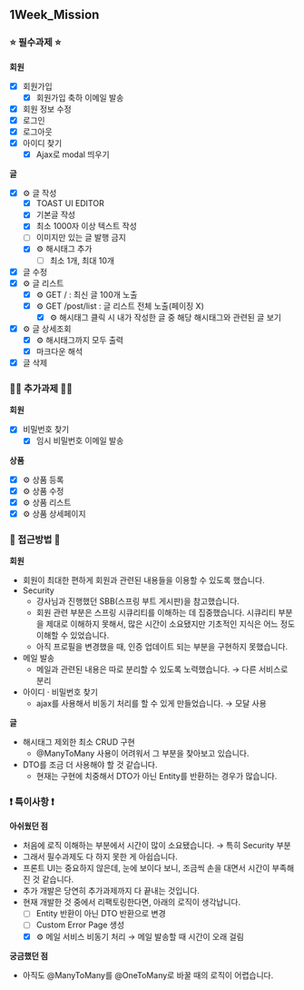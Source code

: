 ## 1Week_Mission
### ⭐️ 필수과제 ⭐️
<strong>회원</strong>
- [X] 회원가입
  - [X] 회원가입 축하 이메일 발송
- [X] 회원 정보 수정
- [X] 로그인
- [X] 로그아웃
- [X] 아이디 찾기
  - [X] Ajax로 modal 띄우기

<strong>글</strong>
- [X] ⚙️ 글 작성
  - [X] TOAST UI EDITOR
  - [X] 기본글 작성
  - [X] 최소 1000자 이상 텍스트 작성
  - [ ] 이미지만 있는 글 발행 금지
  - [X] ⚙️ 해시태그 추가
    - [ ] 최소 1개, 최대 10개
- [X] 글 수정
- [X] ⚙️ 글 리스트
  - [X] ⚙️ GET / : 최신 글 100개 노출
  - [X] ⚙️ GET /post/list : 글 리스트 전체 노출(페이징 X)
    - [X] ⚙️ 해시태그 클릭 시 내가 작성한 글 중 해당 해시태그와 관련된 글 보기
- [X] ⚙️ 글 상세조회
  - [X] ⚙️ 해시태그까지 모두 출력
  - [X] 마크다운 해석
- [X] 글 삭제

### 👍🏻 추가과제 👍🏻
<strong>회원</strong>
- [X] 비밀번호 찾기
  - [X] 임시 비밀번호 이메일 발송

<strong>상품</strong>
- [X] ⚙️ 상품 등록
- [X] ⚙️ 상품 수정
- [X] ⚙️ 상품 리스트
- [x] ⚙️ 상품 상세페이지

### 🙈 접근방법 🙈
<strong>회원</strong>
- 회원이 최대한 편하게 회원과 관련된 내용들을 이용할 수 있도록 했습니다.
- Security
  - 강사님과 진행했던 SBB(스프링 부트 게시판)을 참고했습니다.
  - 회원 관련 부분은 스프링 시큐리티를 이해하는 데 집중했습니다. 시큐리티 부분을 제대로 이해하지 못해서, 많은 시간이 소요됐지만 기초적인 지식은 어느 정도 이해할 수 있었습니다.
  - 아직 프로필을 변경했을 때, 인증 업데이트 되는 부분을 구현하지 못했습니다.
- 메일 발송
  - 메일과 관련된 내용은 따로 분리할 수 있도록 노력했습니다. → 다른 서비스로 분리
- 아이디 · 비밀번호 찾기
  - ajax를 사용해서 비동기 처리를 할 수 있게 만들었습니다. → 모달 사용

<strong>글</strong>
- 해시태그 제외한 최소 CRUD 구현
  - @ManyToMany 사용이 어려워서 그 부분을 찾아보고 있습니다.
- DTO를 조금 더 사용해야 할 것 같습니다.
  - 현재는 구현에 치중해서 DTO가 아닌 Entity를 반환하는 경우가 많습니다.

### ❗️ 특이사항 ❗️
<strong>아쉬웠던 점</strong>
- 처음에 로직 이해하는 부분에서 시간이 많이 소요됐습니다. → 특히 Security 부분
- 그래서 필수과제도 다 하지 못한 게 아쉽습니다.
- 프론트 UI는 중요하지 않은데, 눈에 보이다 보니, 조금씩 손을 대면서 시간이 부족해진 것 같습니다.
- 추가 개발은 당연히 추가과제까지 다 끝내는 것입니다.
- 현재 개발한 것 중에서 리팩토링한다면, 아래의 로직이 생각납니다.
  - [ ] Entity 반환이 아닌 DTO 반환으로 변경
  - [ ] Custom Error Page 생성
  - [X] ⚙️ 메일 서비스 비동기 처리 → 메일 발송할 때 시간이 오래 걸림

<strong>궁금했던 점</strong>
- 아직도 @ManyToMany를 @OneToMany로 바꿀 때의 로직이 어렵습니다.
